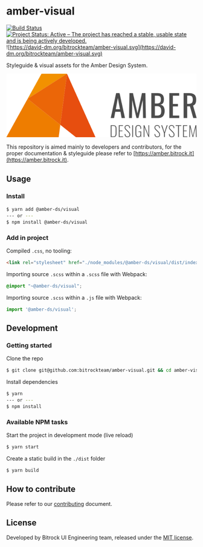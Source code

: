 # amber-visual
[![Build Status](https://travis-ci.org/bitrockteam/amber-visual.svg?branch=master)](https://travis-ci.org/bitrockteam/amber-visual) 
[![Project Status: Active – The project has reached a stable, usable state and is being actively developed.](https://www.repostatus.org/badges/latest/active.svg)](https://www.repostatus.org/#active) ![https://david-dm.org/bitrockteam/amber-visual.svg](https://david-dm.org/bitrockteam/amber-visual.svg)

Styleguide & visual assets for the Amber Design System.

![logo.svg](logo.svg)

This repository is aimed mainly to developers and contributors, for the proper documentation & styleguide please refer to [https://amber.bitrock.it](https://amber.bitrock.it).

## Usage 

### Install
```bash
$ yarn add @amber-ds/visual
--- or ---
$ npm install @amber-ds/visual
```

### Add in project
Compiled `.css`, no tooling:
```html
<link rel="stylesheet" href="./node_modules/@amber-ds/visual/dist/index.css">
```

<!-- Compiled CSS
```css
@import "./node_modules/@amber-ds/visual/dist/index.css";
``` -->

Importing source `.scss` within a `.scss` file with Webpack:
```css
@import "~@amber-ds/visual";
```

Importing source `.scss` within a `.js` file with Webpack:
```javascript
import '@amber-ds/visual';
```

## Development

### Getting started
Clone the repo
```bash
$ git clone git@github.com:bitrockteam/amber-visual.git && cd amber-visual
```

Install dependencies
```bash
$ yarn
--- or ---
$ npm install
```

### Available NPM tasks
Start the project in development mode (live reload)
```bash
$ yarn start
```

Create a static build in the `./dist` folder
```bash
$ yarn build
```

## How to contribute
Please refer to our [contributing](./contributing.md) document.

## License
Developed by Bitrock UI Engineering team, released under the [MIT license](LICENSE).
